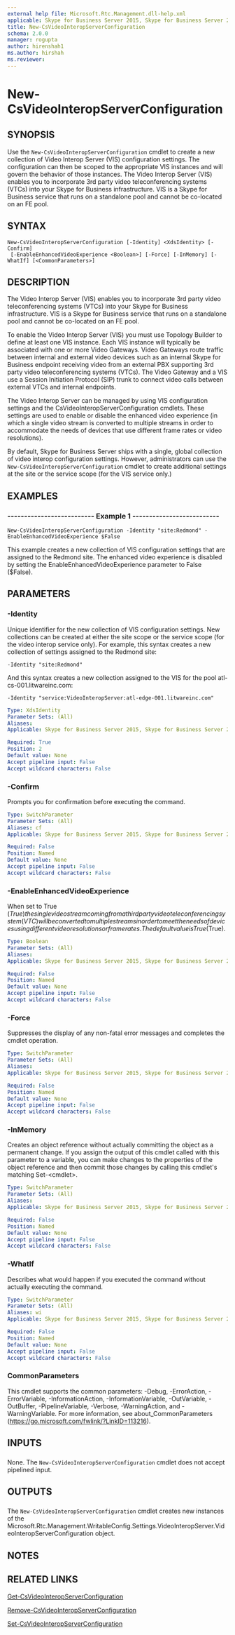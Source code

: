 ```yaml
---
external help file: Microsoft.Rtc.Management.dll-help.xml
applicable: Skype for Business Server 2015, Skype for Business Server 2019
title: New-CsVideoInteropServerConfiguration
schema: 2.0.0
manager: rogupta
author: hirenshah1
ms.author: hirshah
ms.reviewer:
---
```


# New-CsVideoInteropServerConfiguration

## SYNOPSIS
Use the `New-CsVideoInteropServerConfiguration` cmdlet to create a new collection of Video Interop Server (VIS) configuration settings.
The configuration can then be scoped to the appropriate VIS instances and will govern the behavior of those instances.
The Video Interop Server (VIS) enables you to incorporate 3rd party video teleconferencing systems (VTCs) into your Skype for Business infrastructure.
VIS is a Skype for Business service that runs on a standalone pool and cannot be co-located on an FE pool.


## SYNTAX

```
New-CsVideoInteropServerConfiguration [-Identity] <XdsIdentity> [-Confirm]
 [-EnableEnhancedVideoExperience <Boolean>] [-Force] [-InMemory] [-WhatIf] [<CommonParameters>]
```


## DESCRIPTION
The Video Interop Server (VIS) enables you to incorporate 3rd party video teleconferencing systems (VTCs) into your Skype for Business infrastructure.
VIS is a Skype for Business service that runs on a standalone pool and cannot be co-located on an FE pool.

To enable the Video Interop Server (VIS) you must use Topology Builder to define at least one VIS instance.
Each VIS instance will typically be associated with one or more Video Gateways.
Video Gateways route traffic between internal and external video devices such as an internal Skype for Business endpoint receiving video from an external PBX supporting 3rd party video teleconferencing systems (VTCs).
The Video Gateway and a VIS use a Session Initiation Protocol (SIP) trunk to connect video calls between external VTCs and internal endpoints.

The Video Interop Server can be managed by using VIS configuration settings and the CsVideoInteropServerConfiguration cmdlets.
These settings are used to enable or disable the enhanced video experience (in which a single video stream is converted to multiple streams in order to accommodate the needs of devices that use different frame rates or video resolutions).

By default, Skype for Business Server ships with a single, global collection of video interop configuration settings.
However, administrators can use the `New-CsVideoInteropServerConfiguration` cmdlet to create additional settings at the site or the service scope (for the VIS service only.)


## EXAMPLES

### -------------------------- Example 1 --------------------------
```
New-CsVideoInteropServerConfiguration -Identity "site:Redmond" -EnableEnhancedVideoExperience $False
```

This example creates a new collection of VIS configuration settings that are assigned to the Redmond site.
The enhanced video experience is disabled by setting the EnableEnhancedVideoExperience parameter to False ($False).


## PARAMETERS

### -Identity
Unique identifier for the new collection of VIS configuration settings.
New collections can be created at either the site scope or the service scope (for the video interop service only).
For example, this syntax creates a new collection of settings assigned to the Redmond site:

`-Identity "site:Redmond"`

And this syntax creates a new collection assigned to the VIS for the pool atl-cs-001.litwareinc.com:

`-Identity "service:VideoInteropServer:atl-edge-001.litwareinc.com"`

```yaml
Type: XdsIdentity
Parameter Sets: (All)
Aliases: 
Applicable: Skype for Business Server 2015, Skype for Business Server 2019

Required: True
Position: 2
Default value: None
Accept pipeline input: False
Accept wildcard characters: False
```

### -Confirm
Prompts you for confirmation before executing the command.

```yaml
Type: SwitchParameter
Parameter Sets: (All)
Aliases: cf
Applicable: Skype for Business Server 2015, Skype for Business Server 2019

Required: False
Position: Named
Default value: None
Accept pipeline input: False
Accept wildcard characters: False
```

### -EnableEnhancedVideoExperience
When set to True ($True) the single video stream coming from a third party video teleconferencing system (VTC) will be converted to multiple streams in order to meet the needs of devices using different video resolutions or frame rates.
The default value is True ($True).

```yaml
Type: Boolean
Parameter Sets: (All)
Aliases: 
Applicable: Skype for Business Server 2015, Skype for Business Server 2019

Required: False
Position: Named
Default value: None
Accept pipeline input: False
Accept wildcard characters: False
```

### -Force
Suppresses the display of any non-fatal error messages and completes the cmdlet operation.

```yaml
Type: SwitchParameter
Parameter Sets: (All)
Aliases: 
Applicable: Skype for Business Server 2015, Skype for Business Server 2019

Required: False
Position: Named
Default value: None
Accept pipeline input: False
Accept wildcard characters: False
```

### -InMemory
Creates an object reference without actually committing the object as a permanent change.
If you assign the output of this cmdlet called with this parameter to a variable, you can make changes to the properties of the object reference and then commit those changes by calling this cmdlet's matching Set-\<cmdlet\>.

```yaml
Type: SwitchParameter
Parameter Sets: (All)
Aliases: 
Applicable: Skype for Business Server 2015, Skype for Business Server 2019

Required: False
Position: Named
Default value: None
Accept pipeline input: False
Accept wildcard characters: False
```

### -WhatIf
Describes what would happen if you executed the command without actually executing the command.

```yaml
Type: SwitchParameter
Parameter Sets: (All)
Aliases: wi
Applicable: Skype for Business Server 2015, Skype for Business Server 2019

Required: False
Position: Named
Default value: None
Accept pipeline input: False
Accept wildcard characters: False
```

### CommonParameters
This cmdlet supports the common parameters: -Debug, -ErrorAction, -ErrorVariable, -InformationAction, -InformationVariable, -OutVariable, -OutBuffer, -PipelineVariable, -Verbose, -WarningAction, and -WarningVariable. For more information, see about_CommonParameters (https://go.microsoft.com/fwlink/?LinkID=113216).

## INPUTS

###  
None.
The `New-CsVideoInteropServerConfiguration` cmdlet does not accept pipelined input.

## OUTPUTS

###  
The `New-CsVideoInteropServerConfiguration` cmdlet creates new instances of the Microsoft.Rtc.Management.WritableConfig.Settings.VideoInteropServer.VideoInteropServerConfiguration object.

## NOTES

## RELATED LINKS

[Get-CsVideoInteropServerConfiguration](Get-CsVideoInteropServerConfiguration.md)

[Remove-CsVideoInteropServerConfiguration](Remove-CsVideoInteropServerConfiguration.md)

[Set-CsVideoInteropServerConfiguration](Set-CsVideoInteropServerConfiguration.md)

